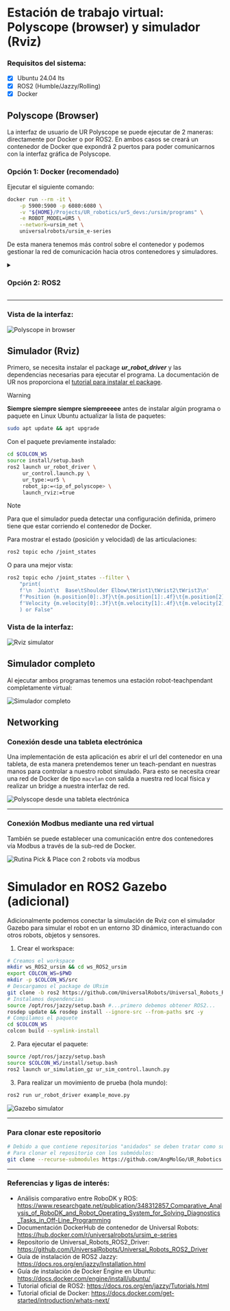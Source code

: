 # Estación de trabajo virtual: Polyscope (browser) y simulador (Rviz)

### Requisitos del sistema:
 - [x] Ubuntu 24.04 lts
 - [x] ROS2 (Humble/Jazzy/Rolling)
 - [x] Docker

## Polyscope (Browser)

La interfaz de usuario de UR Polyscope se puede ejecutar de 2 maneras: directamente por Docker o por ROS2. En ambos casos se creará un contenedor de Docker que expondrá 2 puertos para poder comunicarnos con la interfaz gráfica de Polyscope.

### Opción 1: Docker (recomendado)

Ejecutar el siguiente comando:

``` bash
docker run --rm -it \
    -p 5900:5900 -p 6080:6080 \
    -v "${HOME}/Projects/UR_robotics/ur5_devs:/ursim/programs" \
    -e ROBOT_MODEL=UR5 \
    --network=ursim_net \
    universalrobots/ursim_e-series
```

De esta manera tenemos más control sobre el contenedor y podemos gestionar la red de comunicación hacia otros contenedores y simuladores.

<!-- Opción 2: ROS2 -->
<details>
  <summary>

  ### Opción 2: ROS2

  </summary>
    
  > [!NOTE]
  > 1. Se recomienda tener nociones de desarrollo en ROS2 para usar esta opción.
  > 2. Se necesita tener instalado el paquete Universal_Robots_ROS2_Driver correctamente compilado. En la siguiente sección *"Simulador (Rviz)"* se describe cómo instalar el paquete. 

  ``` bash
  source /opt/ros/{$ROS_DISTRO}/setup.bash  # Source ROS2
  source $COLCON_WS/install/setup.bash      # Source del workspace
  ros2 run ur_client_library start_ursim.sh -m ur20
  ```

De esta manera obtenemos el mismo resultado, un link que tiene acceso a un contenedor donde se estará ejecutando una aplicación web de Polyscope.

</details>

---

### Vista de la interfaz:

![Polyscope in browser](media/readme/polyscope_in_browser.png)


## Simulador (Rviz)

Primero, se necesita instalar el package _**ur_robot_driver**_ y las dependencias necesarias para ejecutar el programa. La documentación de UR nos proporciona el [tutorial para instalar el package](https://docs.universal-robots.com/Universal_Robots_ROS2_Documentation/doc/ur_robot_driver/ur_robot_driver/doc/installation/installation.html).

> [!WARNING]
> **Siempre siempre siempre siempreeeee** antes de instalar algún programa o paquete en Linux Ubuntu actualizar la lista de paquetes:
> ``` bash
> sudo apt update && apt upgrade
> ```

Con el paquete previamente instalado:

``` bash
cd $COLCON_WS
source install/setup.bash
ros2 launch ur_robot_driver \
     ur_control.launch.py \
     ur_type:=ur5 \
     robot_ip:=<ip_of_polyscope> \
     launch_rviz:=true
```
> [!NOTE]
> Para que el simulador pueda detectar una configuración definida, primero tiene que estar corriendo el contenedor de Docker.

Para mostrar el estado (posición y velocidad) de las articulaciones:
``` bash
ros2 topic echo /joint_states
```

O para una mejor vista:

``` bash
ros2 topic echo /joint_states --filter \
    "print(
    f'\n  Joint\t  Base\tShoulder Elbow\tWrist1\tWrist2\tWrist3\n'
    f'Position {m.position[0]:.3f}\t{m.position[1]:.4f}\t{m.position[2]:.4f}\t{m.position[3]:.4f}\t{m.position[4]:.4f}\t{m.position[5]:.4f}\n'
    f'Velocity {m.velocity[0]:.3f}\t{m.velocity[1]:.4f}\t{m.velocity[2]:.4f}\t{m.velocity[3]:.4f}\t{m.velocity[4]:.4f}\t{m.velocity[5]:.4f}'
    ) or False"
```

### Vista de la interfaz:

![Rviz simulator](media/readme/rviz.png)

## Simulador completo

Al ejecutar ambos programas tenemos una estación robot-teachpendant completamente virtual:

![Simulador completo](media/readme/virtual_station.gif)

## Networking

### Conexión desde una tableta electrónica

Una implementación de esta aplicación es abrir el url del contenedor en una tableta, de esta manera pretendemos tener un teach-pendant en nuestras manos para controlar a nuestro robot simulado. Para esto se necesita crear una red de Docker de tipo `macvlan` con salida a nuestra red local física y realizar un bridge a nuestra interfaz de red.

![Polyscope desde una tableta electrónica](media/readme/teach-pendant_tablet_test.gif)

---

### Conexión Modbus mediante una red virtual

También se puede establecer una comunicación entre dos contenedores vía Modbus a través de la sub-red de Docker.

![Rutina Pick & Place con 2 robots vía modbus](media/readme/rutina_pick_and_place_dos_robots_modbus.gif)

# Simulador en ROS2 Gazebo (adicional)

Adicionalmente podemos conectar la simulación de Rviz con el simulador Gazebo para simular el robot en un entorno 3D dinámico, interactuando con otros robots, objetos y sensores.

1. Crear el workspace:

``` bash
# Creamos el workspace
mkdir ws_ROS2_ursim && cd ws_ROS2_ursim
export COLCON_WS=$PWD
mkdir -p $COLCON_WS/src
# Descargamos el package de URsim
git clone -b ros2 https://github.com/UniversalRobots/Universal_Robots_ROS2_GZ_Simulation.git src/ur_simulation_gz
# Instalamos dependencias
source /opt/ros/jazzy/setup.bash #...primero debemos obtener ROS2...
rosdep update && rosdep install --ignore-src --from-paths src -y
# Compilamos el paquete
cd $COLCON_WS
colcon build --symlink-install
```

2. Para ejecutar el paquete:

``` bash
source /opt/ros/jazzy/setup.bash
source $COLCON_WS/install/setup.bash
ros2 launch ur_simulation_gz ur_sim_control.launch.py
```

3. Para realizar un movimiento de prueba (hola mundo):

``` bash
ros2 run ur_robot_driver example_move.py
```

![Gazebo simulator](media/readme/gazebo_and_rviz.png)

---

### Para clonar este repositorio
``` bash
# Debido a que contiene repositorios "anidados" se deben tratar como sub-módulos.
# Para clonar el repositorio con los submódulos:
git clone --recurse-submodules https://github.com/AngMolGo/UR_Robotics
```

---

### Referencias y ligas de interés:
- Análisis comparativo entre RoboDK y ROS: https://www.researchgate.net/publication/348312857_Comparative_Analysis_of_RoboDK_and_Robot_Operating_System_for_Solving_Diagnostics_Tasks_in_Off-Line_Programming
- Documentación DockerHub de contenedor de Universal Robots: https://hub.docker.com/r/universalrobots/ursim_e-series
- Repositorio de Universal_Robots_ROS2_Driver: https://github.com/UniversalRobots/Universal_Robots_ROS2_Driver
- Guía de instalación de ROS2 Jazzy: https://docs.ros.org/en/jazzy/Installation.html
- Guía de instalación de Docker Engine en Ubuntu: https://docs.docker.com/engine/install/ubuntu/
- Tutorial oficial de ROS2: https://docs.ros.org/en/jazzy/Tutorials.html
- Tutorial oficial de Docker: https://docs.docker.com/get-started/introduction/whats-next/